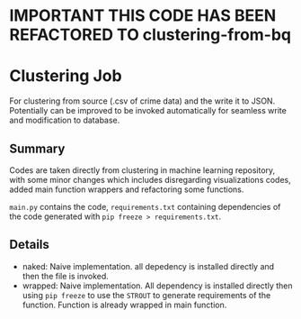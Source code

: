# IMPORTANT THIS CODE HAS BEEN REFACTORED TO clustering-from-bq

# Clustering Job

For clustering from source (.csv of crime data) and the write it to JSON. Potentially can be improved to be invoked automatically for seamless write and modification to database.

## Summary

Codes are taken directly from clustering in machine learning repository, with some minor changes which includes disregarding visualizations codes, added main function wrappers and refactoring some functions.

`main.py` contains the code, `requirements.txt` containing dependencies of the code generated with `pip freeze > requirements.txt`.

## Details

- naked: Naive implementation. all depedency is installed directly and then the file is invoked.
- wrapped: Naive implementation. All dependency is installed directly then using `pip freeze` to use the `STROUT` to generate requirements of the function. Function is already wrapped in main function.